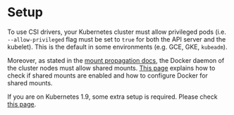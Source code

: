 # Setup

To use CSI drivers, your Kubernetes cluster must allow privileged pods (i.e. `--allow-privileged` flag must be set to `true` for both the API server and the kubelet). This is the default in some environments (e.g. GCE, GKE, `kubeadm`).

Moreover, as stated in the [mount propagation docs][mount-propagation-docs], the Docker daemon of the cluster nodes must allow shared mounts. [This page][docker-shared-mount] explains how to check if shared mounts are enabled and how to configure Docker for shared mounts.

If you are on Kubernetes 1.9, some extra setup is required. Please check [this page](Kubernetes-1.9.html).

[mount-propagation-docs]: https://kubernetes.io/docs/concepts/storage/volumes/#mount-propagation
[docker-shared-mount]: https://docs.portworx.com/knowledgebase/shared-mount-propogation.html
